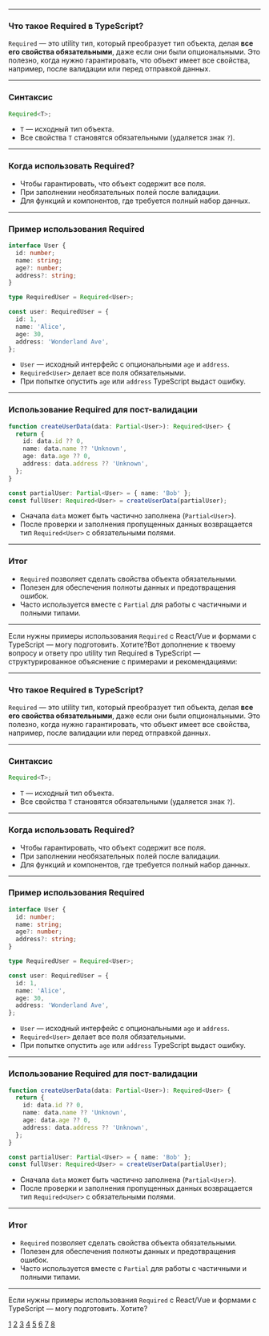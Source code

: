 
---

### Что такое Required в TypeScript?

`Required` — это utility тип, который преобразует тип объекта, делая **все его свойства обязательными**, даже если они были опциональными. Это полезно, когда нужно гарантировать, что объект имеет все свойства, например, после валидации или перед отправкой данных.

---

### Синтаксис

```typescript
Required<T>;
```

- `T` — исходный тип объекта.
- Все свойства `T` становятся обязательными (удаляется знак `?`).

---

### Когда использовать Required?

- Чтобы гарантировать, что объект содержит все поля.
- При заполнении необязательных полей после валидации.
- Для функций и компонентов, где требуется полный набор данных.

---

### Пример использования Required

```typescript
interface User {
  id: number;
  name: string;
  age?: number;
  address?: string;
}

type RequiredUser = Required<User>;

const user: RequiredUser = {
  id: 1,
  name: 'Alice',
  age: 30,
  address: 'Wonderland Ave',
};
```

- `User` — исходный интерфейс с опциональными `age` и `address`.
- `Required<User>` делает все поля обязательными.
- При попытке опустить `age` или `address` TypeScript выдаст ошибку.

---

### Использование Required для пост-валидации

```typescript
function createUserData(data: Partial<User>): Required<User> {
  return {
    id: data.id ?? 0,
    name: data.name ?? 'Unknown',
    age: data.age ?? 0,
    address: data.address ?? 'Unknown',
  };
}

const partialUser: Partial<User> = { name: 'Bob' };
const fullUser: Required<User> = createUserData(partialUser);
```

- Сначала `data` может быть частично заполнена (`Partial<User>`).
- После проверки и заполнения пропущенных данных возвращается тип `Required<User>` с обязательными полями.

---

### Итог

- `Required` позволяет сделать свойства объекта обязательными.
- Полезен для обеспечения полноты данных и предотвращения ошибок.
- Часто используется вместе с `Partial` для работы с частичными и полными типами.

---

Если нужны примеры использования `Required` с React/Vue и формами с TypeScript — могу подготовить. Хотите?Вот дополнение к твоему вопросу и ответу про utility тип Required в TypeScript — структурированное объяснение с примерами и рекомендациями:

---

### Что такое Required в TypeScript?

`Required` — это utility тип, который преобразует тип объекта, делая **все его свойства обязательными**, даже если они были опциональными. Это полезно, когда нужно гарантировать, что объект имеет все свойства, например, после валидации или перед отправкой данных.

---

### Синтаксис

```typescript
Required<T>;
```

- `T` — исходный тип объекта.
- Все свойства `T` становятся обязательными (удаляется знак `?`).

---

### Когда использовать Required?

- Чтобы гарантировать, что объект содержит все поля.
- При заполнении необязательных полей после валидации.
- Для функций и компонентов, где требуется полный набор данных.

---

### Пример использования Required

```typescript
interface User {
  id: number;
  name: string;
  age?: number;
  address?: string;
}

type RequiredUser = Required<User>;

const user: RequiredUser = {
  id: 1,
  name: 'Alice',
  age: 30,
  address: 'Wonderland Ave',
};
```

- `User` — исходный интерфейс с опциональными `age` и `address`.
- `Required<User>` делает все поля обязательными.
- При попытке опустить `age` или `address` TypeScript выдаст ошибку.

---

### Использование Required для пост-валидации

```typescript
function createUserData(data: Partial<User>): Required<User> {
  return {
    id: data.id ?? 0,
    name: data.name ?? 'Unknown',
    age: data.age ?? 0,
    address: data.address ?? 'Unknown',
  };
}

const partialUser: Partial<User> = { name: 'Bob' };
const fullUser: Required<User> = createUserData(partialUser);
```

- Сначала `data` может быть частично заполнена (`Partial<User>`).
- После проверки и заполнения пропущенных данных возвращается тип `Required<User>` с обязательными полями.

---

### Итог

- `Required` позволяет сделать свойства объекта обязательными.
- Полезен для обеспечения полноты данных и предотвращения ошибок.
- Часто используется вместе с `Partial` для работы с частичными и полными типами.

---

Если нужны примеры использования `Required` с React/Vue и формами с TypeScript — могу подготовить. Хотите?

[1](https://www.typescriptlang.org/docs/handbook/utility-types.html)
[2](https://www.contentful.com/blog/guide-typescript-utility-types/)
[3](https://mimo.org/glossary/typescript/required-type)
[4](https://dev.to/arafat4693/typescript-utility-types-that-you-must-know-4m6k)
[5](https://www.geeksforgeeks.org/typescript/typescript-requiredtype-utility-type/)
[6](https://zerotomastery.io/blog/typescript-utility-types/)
[7](https://dev.to/rushi-patel/utility-types-in-typescript-a-detailed-explanation-2m9p)
[8](https://www.syncfusion.com/blogs/post/master-typescript-utility-types)
